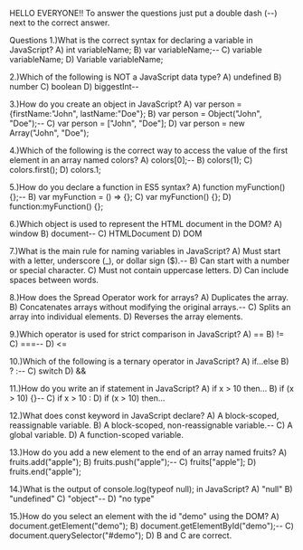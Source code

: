 HELLO EVERYONE!! To answer the questions just put a double dash (--) next to the correct answer.

Questions
1.)What is the correct syntax for declaring a variable in JavaScript?
A) int variableName;
B) var variableName;--
C) variable variableName;
D) Variable variableName;

2.)Which of the following is NOT a JavaScript data type?
A) undefined
B) number
C) boolean
D) biggestInt--

3.)How do you create an object in JavaScript?
A) var person = {firstName:"John", lastName:"Doe"};
B) var person = Object("John", "Doe");--
C) var person = ["John", "Doe"];
D) var person = new Array("John", "Doe");

4.)Which of the following is the correct way to access the value of the first element in an array named colors?
A) colors[0];--
B) colors(1);
C) colors.first();
D) colors.1;

5.)How do you declare a function in ES5 syntax?
A) function myFunction() {};--
B) var myFunction = () => {};
C) var myFunction() {};
D) function:myFunction() {};

6.)Which object is used to represent the HTML document in the DOM?
A) window
B) document--
C) HTMLDocument
D) DOM

7.)What is the main rule for naming variables in JavaScript?
A) Must start with a letter, underscore (\_), or dollar sign ($).--
B) Can start with a number or special character.
C) Must not contain uppercase letters.
D) Can include spaces between words.

8.)How does the Spread Operator work for arrays?
A) Duplicates the array.
B) Concatenates arrays without modifying the original arrays.--
C) Splits an array into individual elements.
D) Reverses the array elements.

9.)Which operator is used for strict comparison in JavaScript?
A) ==
B) !=
C) ===--
D) <=

10.)Which of the following is a ternary operator in JavaScript?
A) if...else
B) ? :--
C) switch
D) &&

11.)How do you write an if statement in JavaScript?
A) if x > 10 then...
B) if (x > 10) {}--
C) if x > 10 :
D) if (x > 10) then...

12.)What does const keyword in JavaScript declare?
A) A block-scoped, reassignable variable.
B) A block-scoped, non-reassignable variable.--
C) A global variable.
D) A function-scoped variable.

13.)How do you add a new element to the end of an array named fruits?
A) fruits.add("apple");
B) fruits.push("apple");--
C) fruits["apple"];
D) fruits.end("apple");

14.)What is the output of console.log(typeof null); in JavaScript?
A) "null"
B) "undefined"
C) "object"--
D) "no type"

15.)How do you select an element with the id "demo" using the DOM?
A) document.getElement("demo");
B) document.getElementById("demo");--
C) document.querySelector("#demo");
D) B and C are correct.
